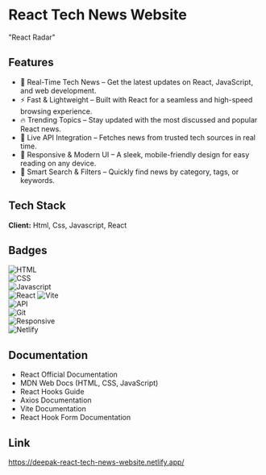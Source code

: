 
# React Tech News Website

"React Radar"




## Features

- 📰 Real-Time Tech News – Get the latest updates on React, JavaScript, and web development.
- ⚡ Fast & Lightweight – Built with React for a seamless and high-speed browsing experience.
- 🔥 Trending Topics – Stay updated with the most discussed and popular React news.
- 📡 Live API Integration – Fetches news from trusted tech sources in real time.
- 🎨 Responsive & Modern UI – A sleek, mobile-friendly design for easy reading on any device.
- 🔎 Smart Search & Filters – Quickly find news by category, tags, or keywords.





## Tech Stack

**Client:**  Html, Css, Javascript, React





## Badges

![HTML](https://img.shields.io/badge/HTML-5-blue)  
![CSS](https://img.shields.io/badge/CSS-3-blue)  
![Javascript](https://img.shields.io/badge/JavaScript-ES6-yellow)   
![React](https://img.shields.io/badge/React-19-blue) 
![Vite](https://img.shields.io/badge/Vite-4-purple)  
![API](https://img.shields.io/badge/REST%20API-JSON-orange)  
![Git](https://img.shields.io/badge/Git-Version--Control-red)  
![Responsive](https://img.shields.io/badge/Responsive-Design-green)  
![Netlify](https://img.shields.io/badge/Deployed%20on-Netlify-brightgreen)





## Documentation

- React Official Documentation
- MDN Web Docs (HTML, CSS, JavaScript)
- React Hooks Guide
- Axios Documentation
- Vite Documentation
- React Hook Form Documentation





## Link 

https://deepak-react-tech-news-website.netlify.app/

